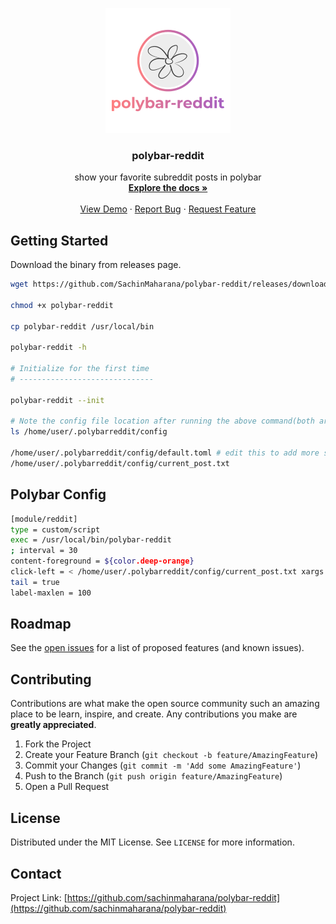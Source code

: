 <p align="center">
  <a href="https://github.com/sachinmaharana/polybar-reddit">
    <img src="assets/poly-icon.png" alt="Logo" width="200" height="200">
  </a>

  <h3 align="center">polybar-reddit</h3>

  <p align="center">
    show your favorite subreddit posts in polybar
    <br />
    <a href="https://github.com/sachinmaharana/polybar-reddit"><strong>Explore the docs »</strong></a>
    <br />
    <br />
    <a href="https://github.com/sachinmaharana/polybar-reddit">View Demo</a>
    ·
    <a href="https://github.com/sachinmaharana/polybar-reddit/issues">Report Bug</a>
    ·
    <a href="https://github.com/sachinmaharana/polybar-reddit/issues">Request Feature</a>
  </p>
</p>

## Getting Started

Download the binary from releases page.

```bash
wget https://github.com/SachinMaharana/polybar-reddit/releases/download/v0.1.0/polybar-reddit

chmod +x polybar-reddit

cp polybar-reddit /usr/local/bin

polybar-reddit -h

# Initialize for the first time
# ------------------------------

polybar-reddit --init

# Note the config file location after running the above command(both are required for polybar config):
ls /home/user/.polybarreddit/config

/home/user/.polybarreddit/config/default.toml # edit this to add more subreddits of your choice
/home/user/.polybarreddit/config/current_post.txt
```

## Polybar Config

```bash
[module/reddit]
type = custom/script
exec = /usr/local/bin/polybar-reddit
; interval = 30
content-foreground = ${color.deep-orange}
click-left = < /home/user/.polybarreddit/config/current_post.txt xargs -I % xdg-open %
tail = true
label-maxlen = 100
```

## Roadmap

See the [open issues](https://github.com/sachinmaharana/polybar-reddit/issues) for a list of proposed features (and known issues).

<!-- CONTRIBUTING -->

## Contributing

Contributions are what make the open source community such an amazing place to be learn, inspire, and create. Any contributions you make are **greatly appreciated**.

1. Fork the Project
2. Create your Feature Branch (`git checkout -b feature/AmazingFeature`)
3. Commit your Changes (`git commit -m 'Add some AmazingFeature'`)
4. Push to the Branch (`git push origin feature/AmazingFeature`)
5. Open a Pull Request

<!-- LICENSE -->

## License

Distributed under the MIT License. See `LICENSE` for more information.

<!-- CONTACT -->

## Contact

Project Link: [https://github.com/sachinmaharana/polybar-reddit](https://github.com/sachinmaharana/polybar-reddit)

```

```
